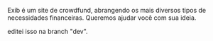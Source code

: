Exib é um site de crowdfund, abrangendo os mais diversos tipos de necessidades financeiras.
Queremos ajudar você com sua ideia.


editei isso na branch "dev".

